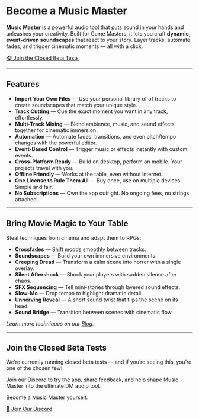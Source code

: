 # Become a Music Master

**Music Master** is a powerful audio tool that puts sound in your hands and unleashes your creativity. Built for Game Masters, it lets you craft **dynamic, event-driven soundscapes** that react to your story. Layer tracks, automate fades, and trigger cinematic moments — all with a click.

[🎧 Join the Closed Beta Tests](#Join-the-closed-beta-tests)  

---

## Features
- **Import Your Own Files** — Use your personal library of of tracks to create soundscapes that match your unique style.  
- **Track Cutting** — Cue the exact moment you want in any track, effortlessly.  
- **Multi-Track Mixing** — Blend ambience, music, and sound effects together for cinematic immersion.  
- **Automation** — Automate fades, transitions, and even pitch/tempo changes with the powerful editor.  
- **Event-Based Control** — Trigger music or effects instantly with custom events.  
- **Cross-Platform Ready** — Build on desktop, perform on mobile. Your projects travel with you.  
- **Offline Friendly** — Works at the table, even without internet.  
- **One License to Rule Them All** — Buy once, use on multiple devices. Simple and fair.  
- **No Subscriptions** — Own the app outright. No ongoing fees, no strings attached.  
---

## Bring Movie Magic to Your Table

Steal techniques from cinema and adapt them to RPGs:  

- **Crossfades** — Shift moods smoothly between tracks.  
- **Soundscapes** — Build your own immersive environments.  
- **Creeping Dread** — Transform a calm scene into horror with a single overlay.  
- **Silent Aftershock** — Shock your players with sudden silence after chaos.  
- **SFX Sequencing** — Tell mini-stories through layered sound effects.  
- **Slow-Mo** — Drop tempo to highlight dramatic detail.  
- **Unnerving Reveal** — A short sound twist that flips the scene on its head.  
- **Sound Bridge** — Transition between scenes with cinematic flow.  

*Learn more techniques on our [Blog](#).*  

---

## Join the Closed Beta Tests

We’re currently running closed beta tests — and if you’re seeing this, you’re one of the chosen few!  

Join our Discord to try the app, share feedback, and help shape Music Master into the ultimate DM audio tool.  

Become a Music Master yourself.  

[💬 Join Our Discord](#)  
